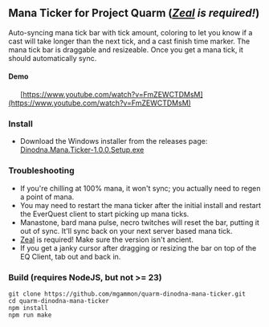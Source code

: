## Mana Ticker for Project Quarm (*[Zeal](https://github.com/iamclint/Zeal) is required!*)
Auto-syncing mana tick bar with tick amount, coloring to let you know if a cast will take longer than the next tick, and a cast finish time marker.  The mana tick bar is draggable and resizeable.  Once you get a mana tick, it should automatically sync.
#### Demo
&nbsp;&nbsp;&nbsp;&nbsp;&nbsp;&nbsp;[https://www.youtube.com/watch?v=FmZEWCTDMsM](https://www.youtube.com/watch?v=FmZEWCTDMsM)

### Install
- Download the Windows installer from the releases page:  [Dinodna.Mana.Ticker-1.0.0.Setup.exe](https://github.com/mgammon/quarm-dinodna-mana-ticker/releases/download/v1.0.0/Dinodna.Mana.Ticker-1.0.0.Setup.exe)

### Troubleshooting
- If you're chilling at 100% mana, it won't sync; you actually need to regen a point of mana.
- You may need to restart the mana ticker after the initial install and restart the EverQuest client to start picking up mana ticks.
- Manastone, bard mana pulse, necro twitches will reset the bar, putting it out of sync.  It'll sync back on your next server based mana tick.
- [Zeal](https://github.com/iamclint/Zeal) is required!  Make sure the version isn't ancient.
- If you get a janky cursor after dragging or resizing the bar on top of the EQ Client, tab out and back in.

### Build (requires NodeJS, but not >= 23)
    git clone https://github.com/mgammon/quarm-dinodna-mana-ticker.git
    cd quarm-dinodna-mana-ticker
    npm install
    npm run make
